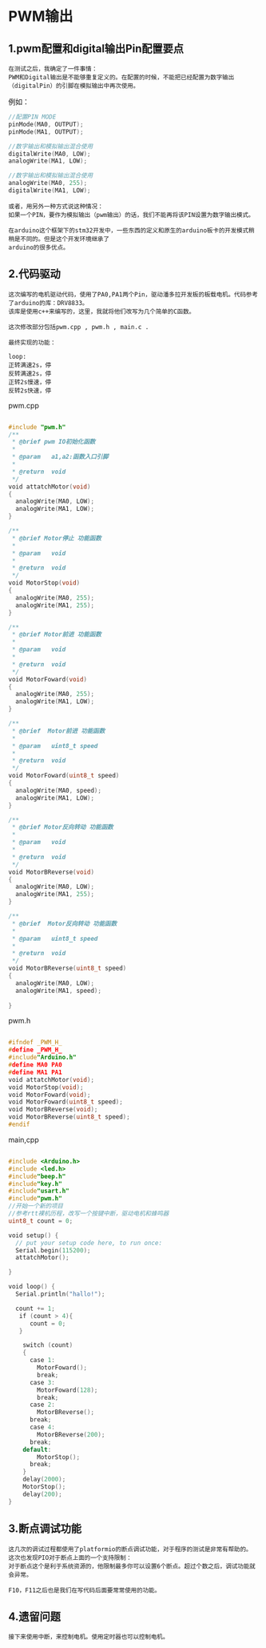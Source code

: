 # PWM输出

## 1.pwm配置和digital输出Pin配置要点
    在测试之后，我确定了一件事情：
    PWM和Digital输出是不能够重复定义的。在配置的时候，不能把已经配置为数字输出（digitalPin）的引脚在模拟输出中再次使用。
 
 例如：
 
 ```cpp
//配置PIN MODE
pinMode(MA0, OUTPUT);
pinMode(MA1, OUTPUT);

//数字输出和模拟输出混合使用
digitalWrite(MA0, LOW);
analogWrite(MA1, LOW);

//数字输出和模拟输出混合使用
analogWrite(MA0, 255);
digitalWrite(MA1, LOW);

```
    或者，用另外一种方式说这种情况：
    如果一个PIN，要作为模拟输出（pwm输出）的话，我们不能再将该PIN设置为数字输出模式。
     
    在arduino这个框架下的stm32开发中，一些东西的定义和原生的arduino板卡的开发模式稍稍是不同的。但是这个开发环境继承了
    arduino的很多优点。
     
## 2.代码驱动

    这次编写的电机驱动代码，使用了PA0,PA1两个Pin，驱动潘多拉开发板的板载电机。代码参考了arduino的库：DRV8833。
    该库是使用c++来编写的，这里，我就将他们改写为几个简单的C函数。
    
    这次修改部分包括pwm.cpp , pwm.h , main.c .
    
    最终实现的功能：
    
    loop:
    正转满速2s，停
    反转满速2s，停
    正转2s慢速，停
    反转2s快速，停
    
    
pwm.cpp
```cpp

#include "pwm.h"
/**
 * @brief pwm IO初始化函数
 *
 * @param   a1,a2:函数入口引脚
 *
 * @return  void
 */
void attatchMotor(void)
{
  analogWrite(MA0, LOW);
  analogWrite(MA1, LOW);
}

/**
 * @brief Motor停止 功能函数
 *
 * @param   void
 *
 * @return  void
 */
void MotorStop(void)
{
  analogWrite(MA0, 255);
  analogWrite(MA1, 255);
}

/**
 * @brief Motor前进 功能函数
 *
 * @param   void
 *
 * @return  void
 */
void MotorFoward(void)
{
  analogWrite(MA0, 255);
  analogWrite(MA1, LOW);
}

/**
 * @brief  Motor前进 功能函数
 *
 * @param   uint8_t speed
 *
 * @return  void
 */
void MotorFoward(uint8_t speed)
{
  analogWrite(MA0, speed);
  analogWrite(MA1, LOW);
}

/**
 * @brief Motor反向转动 功能函数
 *
 * @param   void
 *
 * @return  void
 */
void MotorBReverse(void)
{
  analogWrite(MA0, LOW);
  analogWrite(MA1, 255);
}

/**
 * @brief  Motor反向转动 功能函数
 *
 * @param   uint8_t speed
 *
 * @return  void
 */
void MotorBReverse(uint8_t speed)
{
  analogWrite(MA0, LOW);
  analogWrite(MA1, speed);
  
}


```
pwm.h

```cpp

#ifndef _PWM_H_
#define _PWM_H_
#include"Arduino.h"
#define MA0 PA0
#define MA1 PA1
void attatchMotor(void);
void MotorStop(void);
void MotorFoward(void);
void MotorFoward(uint8_t speed);
void MotorBReverse(void);
void MotorBReverse(uint8_t speed);
#endif

```
main,cpp
```cpp

#include <Arduino.h>
#include <led.h>
#include"beep.h"
#include"key.h"
#include"usart.h"
#include"pwm.h"
//开始一个新的项目
//参考rtt裸机历程，改写一个按键中断，驱动电机和蜂鸣器
uint8_t count = 0;

void setup() {
  // put your setup code here, to run once:
  Serial.begin(115200);
  attatchMotor();

}

void loop() {
  Serial.println("hallo!");

  count += 1;
   if (count > 4){
      count = 0;
   }

    switch (count)
    {
      case 1:
        MotorFoward();
        break;
      case 3:
        MotorFoward(128);
        break;
      case 2:
        MotorBReverse();
      break;
      case 4:
        MotorBReverse(200);
      break;
    default:
        MotorStop();
      break;
    }
    delay(2000);
    MotorStop();   
    delay(200);
}


```

## 3.断点调试功能
        
    这几次的调试过程都使用了platformio的断点调试功能，对于程序的测试是非常有帮助的。
    这次也发现PIO对于断点上面的一个支持限制：
    对于断点这个是利于系统资源的，他限制最多你可以设置6个断点。超过个数之后，调试功能就会异常。
       
    F10，F11之后也是我们在写代码后面要常常使用的功能。
## 4.遗留问题
    接下来使用中断，来控制电机。使用定时器也可以控制电机。